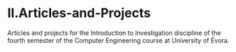 # II.Articles-and-Projects
Articles and projects for the Introduction to Investigation discipline of the fourth semester of the Computer Engineering course at University of Évora.
